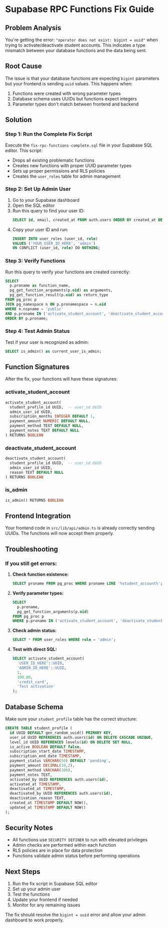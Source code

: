 # Supabase RPC Functions Fix Guide

## Problem Analysis

You're getting the error: `"operator does not exist: bigint = uuid"` when trying to activate/deactivate student accounts. This indicates a type mismatch between your database functions and the data being sent.

## Root Cause

The issue is that your database functions are expecting `bigint` parameters but your frontend is sending `uuid` values. This happens when:

1. Functions were created with wrong parameter types
2. Database schema uses UUIDs but functions expect integers
3. Parameter types don't match between frontend and backend

## Solution

### Step 1: Run the Complete Fix Script

Execute the `fix-rpc-functions-complete.sql` file in your Supabase SQL editor. This script:

- Drops all existing problematic functions
- Creates new functions with proper UUID parameter types
- Sets up proper permissions and RLS policies
- Creates the `user_roles` table for admin management

### Step 2: Set Up Admin User

1. Go to your Supabase dashboard
2. Open the SQL editor
3. Run this query to find your user ID:
   ```sql
   SELECT id, email, created_at FROM auth.users ORDER BY created_at DESC LIMIT 10;
   ```
4. Copy your user ID and run:
   ```sql
   INSERT INTO user_roles (user_id, role) 
   VALUES ('YOUR_USER_ID_HERE', 'admin')
   ON CONFLICT (user_id, role) DO NOTHING;
   ```

### Step 3: Verify Functions

Run this query to verify your functions are created correctly:
```sql
SELECT 
  p.proname as function_name,
  pg_get_function_arguments(p.oid) as arguments,
  pg_get_function_result(p.oid) as return_type
FROM pg_proc p
JOIN pg_namespace n ON p.pronamespace = n.oid
WHERE n.nspname = 'public' 
AND p.proname IN ('activate_student_account', 'deactivate_student_account', 'is_admin')
ORDER BY p.proname;
```

### Step 4: Test Admin Status

Test if your user is recognized as admin:
```sql
SELECT is_admin() as current_user_is_admin;
```

## Function Signatures

After the fix, your functions will have these signatures:

### activate_student_account
```sql
activate_student_account(
  student_profile_id UUID,  -- user_id UUID
  admin_user_id UUID,
  subscription_months INTEGER DEFAULT 1,
  payment_amount NUMERIC DEFAULT NULL,
  payment_method TEXT DEFAULT NULL,
  payment_notes TEXT DEFAULT NULL
) RETURNS BOOLEAN
```

### deactivate_student_account
```sql
deactivate_student_account(
  student_profile_id UUID,  -- user_id UUID
  admin_user_id UUID,
  reason TEXT DEFAULT NULL
) RETURNS BOOLEAN
```

### is_admin
```sql
is_admin() RETURNS BOOLEAN
```

## Frontend Integration

Your frontend code in `src/lib/api/admin.ts` is already correctly sending UUIDs. The functions will now accept them properly.

## Troubleshooting

### If you still get errors:

1. **Check function existence:**
   ```sql
   SELECT proname FROM pg_proc WHERE proname LIKE '%student_account%';
   ```

2. **Verify parameter types:**
   ```sql
   SELECT 
     p.proname,
     pg_get_function_arguments(p.oid)
   FROM pg_proc p
   WHERE p.proname IN ('activate_student_account', 'deactivate_student_account');
   ```

3. **Check admin status:**
   ```sql
   SELECT * FROM user_roles WHERE role = 'admin';
   ```

4. **Test with direct SQL:**
   ```sql
   SELECT activate_student_account(
     'USER_ID_HERE'::UUID,
     'ADMIN_ID_HERE'::UUID,
     1,
     100.00,
     'credit_card',
     'Test activation'
   );
   ```

## Database Schema

Make sure your `student_profile` table has the correct structure:

```sql
CREATE TABLE student_profile (
  id UUID DEFAULT gen_random_uuid() PRIMARY KEY,
  user_id UUID REFERENCES auth.users(id) ON DELETE CASCADE UNIQUE,
  level_id UUID REFERENCES levels(id) ON DELETE SET NULL,
  is_active BOOLEAN DEFAULT false,
  subscription_start_date TIMESTAMP,
  subscription_end_date TIMESTAMP,
  payment_status VARCHAR(50) DEFAULT 'pending',
  payment_amount DECIMAL(10,2),
  payment_method VARCHAR(100),
  payment_notes TEXT,
  activated_by UUID REFERENCES auth.users(id),
  activated_at TIMESTAMP,
  deactivated_at TIMESTAMP,
  deactivated_by UUID REFERENCES auth.users(id),
  deactivation_reason TEXT,
  created_at TIMESTAMP DEFAULT NOW(),
  updated_at TIMESTAMP DEFAULT NOW()
);
```

## Security Notes

- All functions use `SECURITY DEFINER` to run with elevated privileges
- Admin checks are performed within each function
- RLS policies are in place for data protection
- Functions validate admin status before performing operations

## Next Steps

1. Run the fix script in Supabase SQL editor
2. Set up your admin user
3. Test the functions
4. Update your frontend if needed
5. Monitor for any remaining issues

The fix should resolve the `bigint = uuid` error and allow your admin dashboard to work properly.
